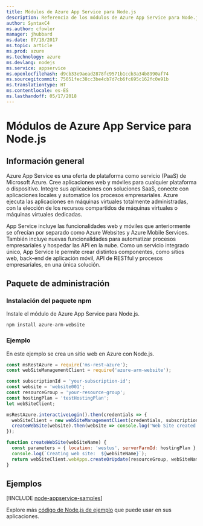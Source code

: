 ```yaml
---
title: Módulos de Azure App Service para Node.js
description: Referencia de los módulos de Azure App Service para Node.js
author: SyntaxC4
ms.author: cfowler
manager: jhubbard
ms.date: 07/18/2017
ms.topic: article
ms.prod: azure
ms.technology: azure
ms.devlang: nodejs
ms.service: appservice
ms.openlocfilehash: d9cb33e9aead2878fc9571b1ccb3a34b8990af74
ms.sourcegitcommit: 75051fec38cc3be4cb7d7cb6fc695c162fc0e91b
ms.translationtype: HT
ms.contentlocale: es-ES
ms.lasthandoff: 05/17/2018
---
```

# <a name="azure-app-service-modules-for-nodejs"></a>Módulos de Azure App Service para Node.js

## <a name="overview"></a>Información general

Azure App Service es una oferta de plataforma como servicio (PaaS) de Microsoft Azure. Cree aplicaciones web y móviles para cualquier plataforma o dispositivo. Integre sus aplicaciones con soluciones SaaS, conecte con aplicaciones locales y automatice los procesos empresariales. Azure ejecuta las aplicaciones en máquinas virtuales totalmente administradas, con la elección de los recursos compartidos de máquinas virtuales o máquinas virtuales dedicadas.

App Service incluye las funcionalidades web y móviles que anteriormente se ofrecían por separado como Azure Websites y Azure Mobile Services. También incluye nuevas funcionalidades para automatizar procesos empresariales y hospedar las API en la nube. Como un servicio integrado único, App Service le permite crear distintos componentes, como sitios web, back-end de aplicación móvil, API de RESTful y procesos empresariales, en una única solución.

## <a name="management-package"></a>Paquete de administración

### <a name="install-the-npm-package"></a>Instalación del paquete npm

Instale el módulo de Azure App Service para Node.js.

```bash
npm install azure-arm-website
```

### <a name="example"></a>Ejemplo

En este ejemplo se crea un sitio web en Azure con Node.js.

```javascript
const msRestAzure = require('ms-rest-azure');
const webSiteManagementClient = require('azure-arm-website');

const subscriptionId = 'your-subscription-id';
const website = 'website001';
const resourceGroup = 'your-resource-group';
const hostingPlan = 'testHostingPlan';
let webSiteClient;

msRestAzure.interactiveLogin().then(credentials => {
  webSiteClient = new webSiteManagementClient(credentials, subscriptionId);
  createWebSite(website).then(website => console.log('Web Site created successfully', website));
});

function createWebSite(webSiteName) {
  const parameters = { location: 'westus', serverFarmId: hostingPlan };
  console.log(`Creating web site:  ${webSiteName}`);
  return webSiteClient.webApps.createOrUpdate(resourceGroup, webSiteName, parameters, null);
}
```

## <a name="samples"></a>Ejemplos

[!INCLUDE [node-appservice-samples](../docs-ref-conceptual/includes/appservice-samples.md)]

Explore más [código de Node.js de ejemplo](https://azure.microsoft.com/resources/samples/?platform=nodejs) que puede usar en sus aplicaciones.
